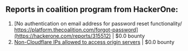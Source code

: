 ## Reports in coalition program from HackerOne:
1. [No authentication on email address for password reset functionality/ https://platform.thecoalition.com/forgot-password](https://hackerone.com/reports/315512) | $0.0 bounty
2. [Non-Cloudflare IPs allowed to access origin servers](https://hackerone.com/reports/315838) | $0.0 bounty